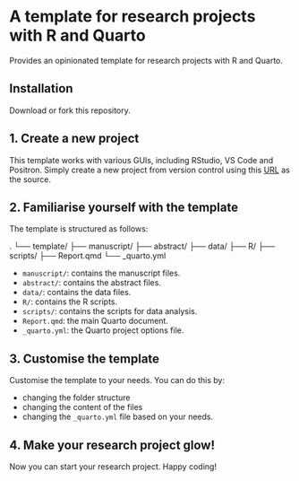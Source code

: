 # A template for research projects with R and Quarto
Provides an opinionated template for research projects with R and Quarto.

## Installation
Download or fork this repository.

## 1. Create a new project
This template works with various GUIs, including RStudio, VS Code and Positron. Simply create a new project from version control using this [URL](https://github.com/bisacciamd/template) as the source.

## 2. Familiarise yourself with the template
The template is structured as follows:

.
└── template/
    ├── manuscript/
    ├── abstract/
    ├── data/
    ├── R/
    ├── scripts/
    ├── Report.qmd
    └── _quarto.yml

- `manuscript/`: contains the manuscript files.
- `abstract/`: contains the abstract files.
- `data/`: contains the data files.
- `R/`: contains the R scripts.
- `scripts/`: contains the scripts for data analysis.
- `Report.qmd`: the main Quarto document.
- `_quarto.yml`: the Quarto project options file.

## 3. Customise the template
Customise the template to your needs. You can do this by:
- changing the folder structure
- changing the content of the files
- changing the `_quarto.yml` file based on your needs.

## 4. Make your research project glow!
Now you can start your research project. Happy coding!